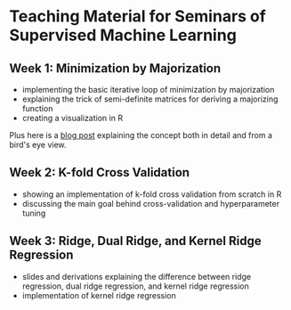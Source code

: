 # Teaching Material for Seminars of Supervised Machine Learning

## Week 1: Minimization by Majorization
- implementing the basic iterative loop of minimization by majorization
- explaining the trick of semi-definite matrices for deriving a majorizing function
- creating a visualization in R

Plus here is a [blog post](https://tomasmiskov.com/minimization-by-majorization.html) explaining the concept both in detail and from a bird's eye view.

## Week 2: K-fold Cross Validation
- showing an implementation of k-fold cross validation from scratch in R
- discussing the main goal behind cross-validation and hyperparameter tuning

## Week 3: Ridge, Dual Ridge, and Kernel Ridge Regression
- slides and derivations explaining the difference between ridge regression, dual ridge regression, and kernel ridge regression
- implementation of kernel ridge regression
